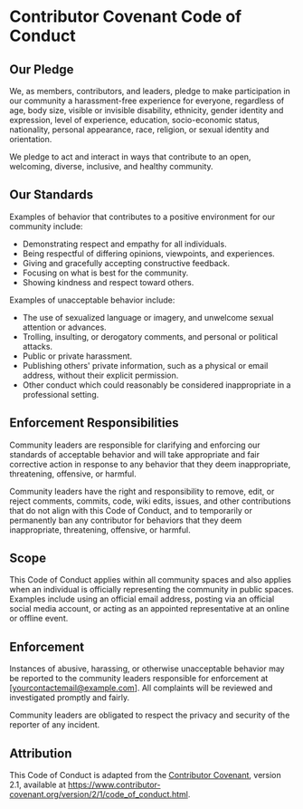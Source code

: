 # Contributor Covenant Code of Conduct

## Our Pledge

We, as members, contributors, and leaders, pledge to make participation in our community a harassment-free experience for everyone, regardless of age, body size, visible or invisible disability, ethnicity, gender identity and expression, level of experience, education, socio-economic status, nationality, personal appearance, race, religion, or sexual identity and orientation.

We pledge to act and interact in ways that contribute to an open, welcoming, diverse, inclusive, and healthy community.

## Our Standards

Examples of behavior that contributes to a positive environment for our community include:

- Demonstrating respect and empathy for all individuals.
- Being respectful of differing opinions, viewpoints, and experiences.
- Giving and gracefully accepting constructive feedback.
- Focusing on what is best for the community.
- Showing kindness and respect toward others.

Examples of unacceptable behavior include:

- The use of sexualized language or imagery, and unwelcome sexual attention or advances.
- Trolling, insulting, or derogatory comments, and personal or political attacks.
- Public or private harassment.
- Publishing others' private information, such as a physical or email address, without their explicit permission.
- Other conduct which could reasonably be considered inappropriate in a professional setting.

## Enforcement Responsibilities

Community leaders are responsible for clarifying and enforcing our standards of acceptable behavior and will take appropriate and fair corrective action in response to any behavior that they deem inappropriate, threatening, offensive, or harmful.

Community leaders have the right and responsibility to remove, edit, or reject comments, commits, code, wiki edits, issues, and other contributions that do not align with this Code of Conduct, and to temporarily or permanently ban any contributor for behaviors that they deem inappropriate, threatening, offensive, or harmful.

## Scope

This Code of Conduct applies within all community spaces and also applies when an individual is officially representing the community in public spaces. Examples include using an official email address, posting via an official social media account, or acting as an appointed representative at an online or offline event.

## Enforcement

Instances of abusive, harassing, or otherwise unacceptable behavior may be reported to the community leaders responsible for enforcement at [yourcontactemail@example.com]. All complaints will be reviewed and investigated promptly and fairly.

Community leaders are obligated to respect the privacy and security of the reporter of any incident.

## Attribution

This Code of Conduct is adapted from the [Contributor Covenant](https://www.contributor-covenant.org/), version 2.1, available at https://www.contributor-covenant.org/version/2/1/code_of_conduct.html.
